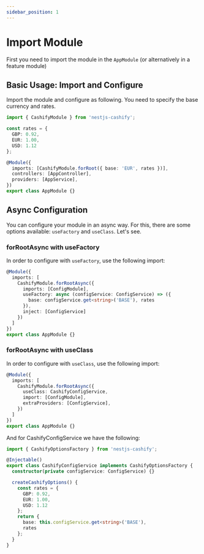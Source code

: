 ```yaml
---
sidebar_position: 1
---
```


# Import Module

First you need to import the module in the `AppModule` (or alternatively in a feature module)

## Basic Usage: Import and Configure

Import the module and configure as following. You need to specify the base currency and rates.

```ts title="app.module.ts"
import { CashifyModule } from 'nestjs-cashify';

const rates = {
  GBP: 0.92,
  EUR: 1.00,
  USD: 1.12
};

@Module({
  imports: [CashifyModule.forRoot({ base: 'EUR', rates })],
  controllers: [AppController],
  providers: [AppService],
})
export class AppModule {}
```


## Async Configuration

You can configure your module in an async way. For this, there are some options available: `useFactory` and `useClass`. Let's see.

### forRootAsync with useFactory

In order to configure with `useFactory`, use the following import:

```ts title="app.module.ts"
@Module({
  imports: [
    CashifyModule.forRootAsync({
      imports: [ConfigModule],
      useFactory: async (configService: ConfigService) => ({
        base: configService.get<string>('BASE'), rates
      }),
      inject: [ConfigService]
    })
  ]
})
export class AppModule {}
```

### forRootAsync with useClass

In order to configure with `useClass`, use the following import:

```ts title="app.module.ts"
@Module({
  imports: [
    CashifyModule.forRootAsync({
      useClass: CashifyConfigService,
      import: [ConfigModule],
      extraProviders: [ConfigService],
    })
  ]
})
export class AppModule {}
```

And for CashifyConfigService we have the following:

```ts
import { CashifyOptionsFactory } from 'nestjs-cashify';

@Injectable()
export class CashifyConfigService implements CashifyOptionsFactory {
  constructor(private configService: ConfigService) {}

  createCashifyOptions() {
    const rates = {
      GBP: 0.92,
      EUR: 1.00,
      USD: 1.12
    };
    return {
      base: this.configService.get<string>('BASE'),
      rates
    };
  }
}
```